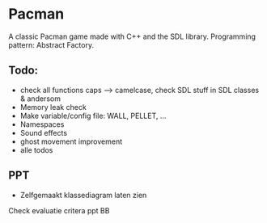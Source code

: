 # Pacman
A classic Pacman game made with C++ and the SDL library. 
Programming pattern: Abstract Factory.

## Todo:
- check all functions caps --> camelcase, check SDL stuff in SDL classes & andersom
- Memory leak check
- Make variable/config file: WALL, PELLET, ...
- Namespaces
- Sound effects
- ghost movement improvement
- alle todos


## PPT
- Zelfgemaakt klassediagram laten zien

Check evaluatie critera ppt BB